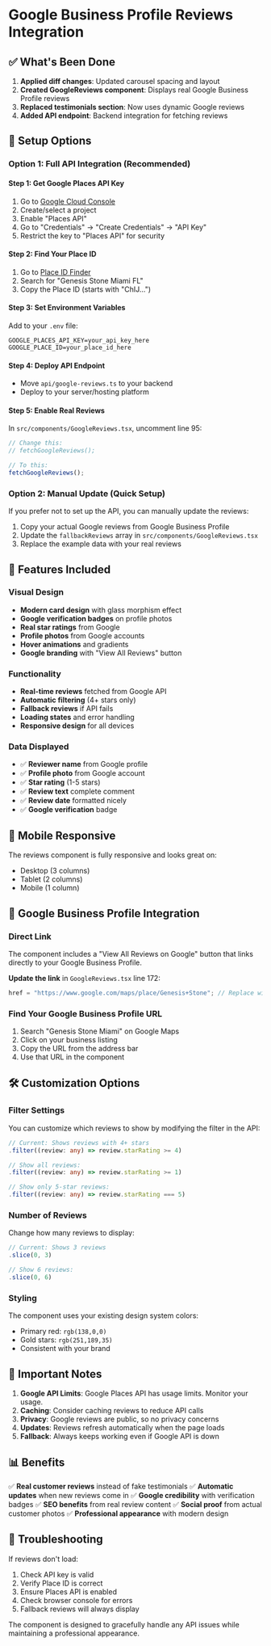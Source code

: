 # Google Business Profile Reviews Integration

## ✅ What's Been Done

1. **Applied diff changes**: Updated carousel spacing and layout
2. **Created GoogleReviews component**: Displays real Google Business Profile reviews
3. **Replaced testimonials section**: Now uses dynamic Google reviews
4. **Added API endpoint**: Backend integration for fetching reviews

## 🚀 Setup Options

### Option 1: Full API Integration (Recommended)

#### Step 1: Get Google Places API Key

1. Go to [Google Cloud Console](https://console.cloud.google.com)
2. Create/select a project
3. Enable "Places API"
4. Go to "Credentials" → "Create Credentials" → "API Key"
5. Restrict the key to "Places API" for security

#### Step 2: Find Your Place ID

1. Go to [Place ID Finder](https://developers.google.com/maps/documentation/places/web-service/place-id)
2. Search for "Genesis Stone Miami FL"
3. Copy the Place ID (starts with "ChIJ...")

#### Step 3: Set Environment Variables

Add to your `.env` file:

```
GOOGLE_PLACES_API_KEY=your_api_key_here
GOOGLE_PLACE_ID=your_place_id_here
```

#### Step 4: Deploy API Endpoint

- Move `api/google-reviews.ts` to your backend
- Deploy to your server/hosting platform

#### Step 5: Enable Real Reviews

In `src/components/GoogleReviews.tsx`, uncomment line 95:

```typescript
// Change this:
// fetchGoogleReviews();

// To this:
fetchGoogleReviews();
```

### Option 2: Manual Update (Quick Setup)

If you prefer not to set up the API, you can manually update the reviews:

1. Copy your actual Google reviews from Google Business Profile
2. Update the `fallbackReviews` array in `src/components/GoogleReviews.tsx`
3. Replace the example data with your real reviews

## 🎨 Features Included

### Visual Design

- **Modern card design** with glass morphism effect
- **Google verification badges** on profile photos
- **Real star ratings** from Google
- **Profile photos** from Google accounts
- **Hover animations** and gradients
- **Google branding** with "View All Reviews" button

### Functionality

- **Real-time reviews** fetched from Google API
- **Automatic filtering** (4+ stars only)
- **Fallback reviews** if API fails
- **Loading states** and error handling
- **Responsive design** for all devices

### Data Displayed

- ✅ **Reviewer name** from Google profile
- ✅ **Profile photo** from Google account
- ✅ **Star rating** (1-5 stars)
- ✅ **Review text** complete comment
- ✅ **Review date** formatted nicely
- ✅ **Google verification** badge

## 📱 Mobile Responsive

The reviews component is fully responsive and looks great on:

- Desktop (3 columns)
- Tablet (2 columns)
- Mobile (1 column)

## 🔗 Google Business Profile Integration

### Direct Link

The component includes a "View All Reviews on Google" button that links directly to your Google Business Profile.

**Update the link** in `GoogleReviews.tsx` line 172:

```typescript
href = "https://www.google.com/maps/place/Genesis+Stone"; // Replace with your actual URL
```

### Find Your Google Business Profile URL

1. Search "Genesis Stone Miami" on Google Maps
2. Click on your business listing
3. Copy the URL from the address bar
4. Use that URL in the component

## 🛠️ Customization Options

### Filter Settings

You can customize which reviews to show by modifying the filter in the API:

```typescript
// Current: Shows reviews with 4+ stars
.filter((review: any) => review.starRating >= 4)

// Show all reviews:
.filter((review: any) => review.starRating >= 1)

// Show only 5-star reviews:
.filter((review: any) => review.starRating === 5)
```

### Number of Reviews

Change how many reviews to display:

```typescript
// Current: Shows 3 reviews
.slice(0, 3)

// Show 6 reviews:
.slice(0, 6)
```

### Styling

The component uses your existing design system colors:

- Primary red: `rgb(138,0,0)`
- Gold stars: `rgb(251,189,35)`
- Consistent with your brand

## 🚨 Important Notes

1. **Google API Limits**: Google Places API has usage limits. Monitor your usage.
2. **Caching**: Consider caching reviews to reduce API calls
3. **Privacy**: Google reviews are public, so no privacy concerns
4. **Updates**: Reviews refresh automatically when the page loads
5. **Fallback**: Always keeps working even if Google API is down

## 📊 Benefits

✅ **Real customer reviews** instead of fake testimonials
✅ **Automatic updates** when new reviews come in
✅ **Google credibility** with verification badges
✅ **SEO benefits** from real review content
✅ **Social proof** from actual customer photos
✅ **Professional appearance** with modern design

## 🔧 Troubleshooting

If reviews don't load:

1. Check API key is valid
2. Verify Place ID is correct
3. Ensure Places API is enabled
4. Check browser console for errors
5. Fallback reviews will always display

The component is designed to gracefully handle any API issues while maintaining a professional appearance.
